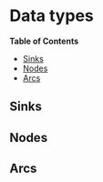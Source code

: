 # Data types

**Table of Contents**
- [Sinks](#sinks)
- [Nodes](#nodes)
- [Arcs](#arcs)

## Sinks

## Nodes

## Arcs
